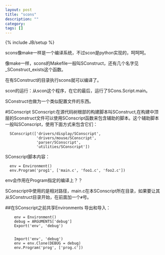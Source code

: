 ```yaml
---
layout: post
title: "scons"
description: ""
category: 
tags: []
---
```

{% include JB/setup %}

scons像make一样是一个编译系统，不过scon是python实现的，呵呵呵。

像make一样，scons的Makefile一般叫SConstruct，还有几个名字见_SConstruct_exists这个函数。

在有SConstruct的目录执行scons就可以编译了。

scon的运行：从scon这个程序，在它的最后，运行了SCons.Script.main。

SConstruct也做为一个类似配置文件的东西。

#SConscript
SConscript:在源代码树根部的构建脚本叫SConstruct,在构建中顶层的Sconstruct文件可以使用SConscript函数来包含辅助的脚本。这个辅助脚本一般叫SConscript，使用下面方式来包含它们：

      SConscript(['drivers/display/SConscript',
                  'drivers/mouse/SConscript',
                  'parser/SConscript',
                  'utilities/SConscript'])

SConscript脚本内容：

      env = Environment()
      env.Program('prog1', ['main.c', 'foo1.c', 'foo2.c'])

env会作用在Program指定的编译上？？

SConscript中使用的是相对路径，main.c在本SConscript所在目录，如果要让其从SConstruct目录开始，在前面加一个`#`号。

##在SConscript之前共享Environments
导出和导入：

        env = Environment()
        debug = ARGUMENTS['debug']
        Export('env', 'debug')


        Import('env', 'debug')
        env = env.Clone(DEBUG = debug)
        env.Program('prog', ['prog.c'])

